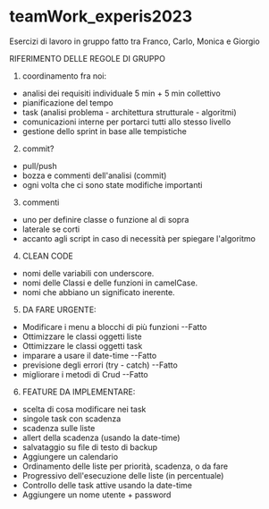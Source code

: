 # teamWork_experis2023
Esercizi di lavoro in gruppo fatto tra Franco, Carlo, Monica e Giorgio

RIFERIMENTO DELLE REGOLE DI GRUPPO

1. coordinamento fra noi:
  - analisi dei requisiti individuale 5 min + 5 min collettivo
  - pianificazione del tempo
  - task (analisi problema - architettura strutturale - algoritmi)
  - comunicazioni interne per portarci tutti allo stesso livello
  - gestione dello sprint in base alle tempistiche

2. commit?
  - pull/push 
  - bozza e commenti dell'analisi (commit)
  - ogni volta che ci sono state modifiche importanti

3. commenti
  - uno per definire classe o funzione al di sopra
  - laterale se corti
  - accanto agli script in caso di necessità per spiegare l'algoritmo

4. CLEAN CODE
  - nomi delle variabili con underscore.
  - nomi delle Classi e delle funzioni in camelCase.
  - nomi che abbiano un significato inerente.

5. DA FARE URGENTE:
  - Modificare i menu a blocchi di più funzioni   --Fatto
  - Ottimizzare le classi oggetti liste
  - Ottimizzare le classi oggetti task            
  - imparare a usare il date-time                 --Fatto
  - previsione degli errori (try - catch)         --Fatto
  - migliorare i metodi di Crud                   --Fatto
  
6. FEATURE DA IMPLEMENTARE:
  - scelta di cosa modificare nei task            
  - singole task con scadenza                     
  - scadenza sulle liste
  - allert della scadenza (usando la date-time)
  - salvataggio su file di testo di backup
  - Aggiungere un calendario
  - Ordinamento delle liste per priorità, scadenza, o da fare
  - Progressivo dell'esecuzione delle liste (in percentuale)
  - Controllo delle task attive usando la date-time
  - Aggiungere un nome utente + password
